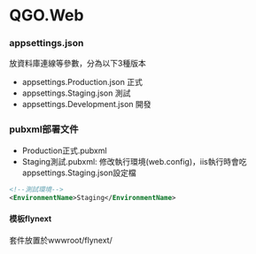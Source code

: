 # QGO.Web

### appsettings.json
放資料庫連線等參數，分為以下3種版本
- appsettings.Production.json 正式
- appsettings.Staging.json 測試
- appsettings.Development.json 開發

### pubxml部署文件
- Production正式.pubxml
- Staging測試.pubxml: 修改執行環境(web.config)，iis執行時會吃appsettings.Staging.json設定檔
```xml
<!--測試環境-->
<EnvironmentName>Staging</EnvironmentName>
```

#### 模板flynext
套件放置於wwwroot/flynext/